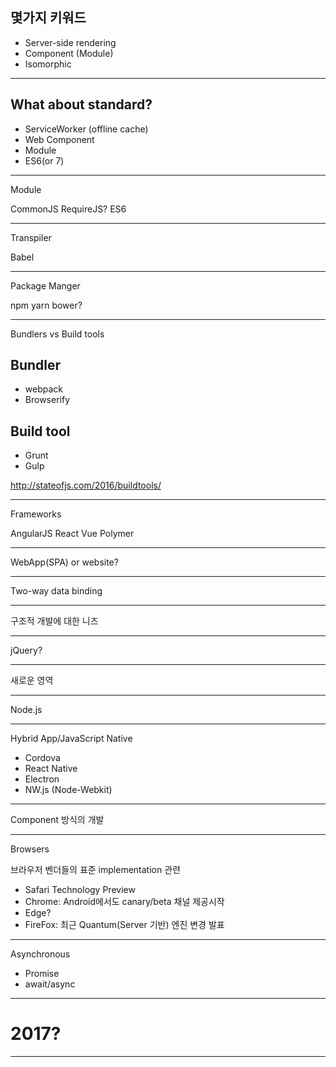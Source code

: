 ## 몇가지 키워드

- Server-side rendering
- Component (Module)
- Isomorphic


----------

## What about standard?

- ServiceWorker (offline cache)
- Web Component
- Module
- ES6(or 7)

----------


Module

CommonJS
RequireJS?
ES6 

----------

Transpiler

Babel

----------

Package Manger

npm
yarn
bower?

----------

Bundlers vs Build tools

## Bundler
- webpack
- Browserify

## Build tool
- Grunt
- Gulp

http://stateofjs.com/2016/buildtools/

----------

Frameworks

AngularJS
React
Vue
Polymer

----------



WebApp(SPA) or website?

----------

Two-way data binding

----------

구조적 개발에 대한 니즈

----------

jQuery?

----------

새로운 영역

----------

Node.js

----------

Hybrid App/JavaScript Native

- Cordova
- React Native
- Electron
- NW.js (Node-Webkit)

----------

Component 방식의 개발

----------

Browsers

브라우저 벤더들의 표준 implementation 관련
- Safari Technology Preview
- Chrome: Android에서도 canary/beta 채널 제공시작
- Edge?
- FireFox: 최근 Quantum(Server 기반) 엔진 변경 발표

----------

Asynchronous

- Promise
- await/async

----------

# 2017?

----------